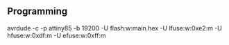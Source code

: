 ## Programming


avrdude -c <programmer-id> -p attiny85 -b 19200 -U flash:w:main.hex -U lfuse:w:0xe2:m -U hfuse:w:0xdf:m -U efuse:w:0xff:m 

